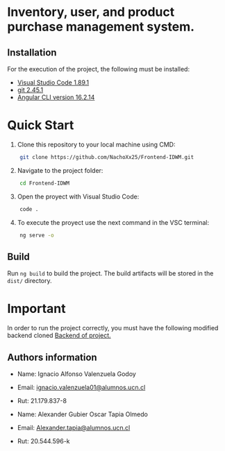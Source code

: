# Inventory, user, and product purchase management system.

## Installation
For the execution of the project, the following must be installed:
-   [Visual Studio Code 1.89.1](https://code.visualstudio.com/?wt.mc_id=vscom_downloads)
-   [git 2.45.1](https://git-scm.com/downloads)
- [Angular CLI version 16.2.14](https://v16.angular.io/guide/setup-local)

# Quick Start
1. Clone this repository to your local machine using CMD:
```bash
    git clone https://github.com/NachoXx25/Frontend-IDWM.git
```
2. Navigate to the project folder:
```bash
    cd Frontend-IDWM
```
3. Open the proyect with Visual Studio Code:
```bash
    code .
```
4. To execute the proyect use the next command in the VSC terminal:
```bash
    ng serve -o 
```

## Build

Run `ng build` to build the project. The build artifacts will be stored in the `dist/` directory.

# Important 
In order to run the project correctly, you must have the following modified backend cloned [Backend of project.](https://github.com/Katapentakill/Backend-Editado-Taller2-WebMovil.git)

## Authors information
- Name: Ignacio Alfonso Valenzuela Godoy
- Email: ignacio.valenzuela01@alumnos.ucn.cl 
- Rut: 21.179.837-8

- Name: Alexander Gubier Oscar Tapia Olmedo
- Email: Alexander.tapia@alumnos.ucn.cl
- Rut: 20.544.596-k
